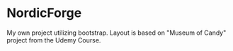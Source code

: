# NordicForge
My own project utilizing bootstrap. Layout is based on "Museum of Candy" project from the Udemy Course.

